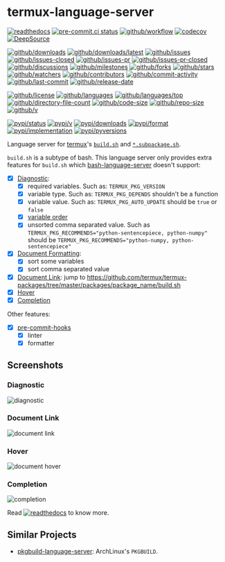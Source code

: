 # termux-language-server

[![readthedocs](https://shields.io/readthedocs/termux-language-server)](https://termux-language-server.readthedocs.io)
[![pre-commit.ci status](https://results.pre-commit.ci/badge/github/termux/termux-language-server/main.svg)](https://results.pre-commit.ci/latest/github/termux/termux-language-server/main)
[![github/workflow](https://github.com/termux/termux-language-server/actions/workflows/main.yml/badge.svg)](https://github.com/termux/termux-language-server/actions)
[![codecov](https://codecov.io/gh/termux/termux-language-server/branch/main/graph/badge.svg)](https://codecov.io/gh/termux/termux-language-server)
[![DeepSource](https://deepsource.io/gh/termux/termux-language-server.svg/?show_trend=true)](https://deepsource.io/gh/termux/termux-language-server)

[![github/downloads](https://shields.io/github/downloads/termux/termux-language-server/total)](https://github.com/termux/termux-language-server/releases)
[![github/downloads/latest](https://shields.io/github/downloads/termux/termux-language-server/latest/total)](https://github.com/termux/termux-language-server/releases/latest)
[![github/issues](https://shields.io/github/issues/termux/termux-language-server)](https://github.com/termux/termux-language-server/issues)
[![github/issues-closed](https://shields.io/github/issues-closed/termux/termux-language-server)](https://github.com/termux/termux-language-server/issues?q=is%3Aissue+is%3Aclosed)
[![github/issues-pr](https://shields.io/github/issues-pr/termux/termux-language-server)](https://github.com/termux/termux-language-server/pulls)
[![github/issues-pr-closed](https://shields.io/github/issues-pr-closed/termux/termux-language-server)](https://github.com/termux/termux-language-server/pulls?q=is%3Apr+is%3Aclosed)
[![github/discussions](https://shields.io/github/discussions/termux/termux-language-server)](https://github.com/termux/termux-language-server/discussions)
[![github/milestones](https://shields.io/github/milestones/all/termux/termux-language-server)](https://github.com/termux/termux-language-server/milestones)
[![github/forks](https://shields.io/github/forks/termux/termux-language-server)](https://github.com/termux/termux-language-server/network/members)
[![github/stars](https://shields.io/github/stars/termux/termux-language-server)](https://github.com/termux/termux-language-server/stargazers)
[![github/watchers](https://shields.io/github/watchers/termux/termux-language-server)](https://github.com/termux/termux-language-server/watchers)
[![github/contributors](https://shields.io/github/contributors/termux/termux-language-server)](https://github.com/termux/termux-language-server/graphs/contributors)
[![github/commit-activity](https://shields.io/github/commit-activity/w/termux/termux-language-server)](https://github.com/termux/termux-language-server/graphs/commit-activity)
[![github/last-commit](https://shields.io/github/last-commit/termux/termux-language-server)](https://github.com/termux/termux-language-server/commits)
[![github/release-date](https://shields.io/github/release-date/termux/termux-language-server)](https://github.com/termux/termux-language-server/releases/latest)

[![github/license](https://shields.io/github/license/termux/termux-language-server)](https://github.com/termux/termux-language-server/blob/main/LICENSE)
[![github/languages](https://shields.io/github/languages/count/termux/termux-language-server)](https://github.com/termux/termux-language-server)
[![github/languages/top](https://shields.io/github/languages/top/termux/termux-language-server)](https://github.com/termux/termux-language-server)
[![github/directory-file-count](https://shields.io/github/directory-file-count/termux/termux-language-server)](https://github.com/termux/termux-language-server)
[![github/code-size](https://shields.io/github/languages/code-size/termux/termux-language-server)](https://github.com/termux/termux-language-server)
[![github/repo-size](https://shields.io/github/repo-size/termux/termux-language-server)](https://github.com/termux/termux-language-server)
[![github/v](https://shields.io/github/v/release/termux/termux-language-server)](https://github.com/termux/termux-language-server)

[![pypi/status](https://shields.io/pypi/status/termux-language-server)](https://pypi.org/project/termux-language-server/#description)
[![pypi/v](https://shields.io/pypi/v/termux-language-server)](https://pypi.org/project/termux-language-server/#history)
[![pypi/downloads](https://shields.io/pypi/dd/termux-language-server)](https://pypi.org/project/termux-language-server/#files)
[![pypi/format](https://shields.io/pypi/format/termux-language-server)](https://pypi.org/project/termux-language-server/#files)
[![pypi/implementation](https://shields.io/pypi/implementation/termux-language-server)](https://pypi.org/project/termux-language-server/#files)
[![pypi/pyversions](https://shields.io/pypi/pyversions/termux-language-server)](https://pypi.org/project/termux-language-server/#files)

Language server for
[termux](https://termux.dev)'s
[`build.sh`](https://github.com/termux/termux-packages/wiki/Creating-new-package)
and
[`*.subpackage.sh`](https://github.com/termux/termux-packages/wiki/Creating-new-package#writing-a-subpackage-script).

`build.sh` is a subtype of bash.
This language server only provides extra features for `build.sh` which
[bash-language-server](https://github.com/bash-lsp/bash-language-server)
doesn't support:

- [x] [Diagnostic](https://microsoft.github.io/language-server-protocol/specifications/specification-current#diagnostic):
  - [x] required variables. Such as: `TERMUX_PKG_VERSION`
  - [x] variable type. Such as: `TERMUX_PKG_DEPENDS` shouldn't be a function
  - [x] variable value. Such as: `TERMUX_PKG_AUTO_UPDATE` should be `true` or
    `false`
  - [x] [variable order](https://github.com/termux/termux-packages/wiki/Creating-new-package#table-of-available-package-control-fields)
  - [x] unsorted comma separated value. Such as
    `TERMUX_PKG_RECOMMENDS="python-sentencepiece, python-numpy"` should be
    `TERMUX_PKG_RECOMMENDS="python-numpy, python-sentencepiece"`
- [x] [Document Formatting](https://microsoft.github.io/language-server-protocol/specifications/specification-current#textDocument_formatting):
  - [x] sort some variables
  - [x] sort comma separated value
- [x] [Document Link](https://microsoft.github.io/language-server-protocol/specifications/specification-current#textDocument_documentLink):
  jump to
  <https://github.com/termux/termux-packages/tree/master/packages/package_name/build.sh>
- [x] [Hover](https://microsoft.github.io/language-server-protocol/specifications/specification-current#textDocument_hover)
- [x] [Completion](https://microsoft.github.io/language-server-protocol/specifications/specification-current#textDocument_completion)

Other features:

- [x] [pre-commit-hooks](https://pre-commit.com/)
  - [x] linter
  - [x] formatter

## Screenshots

### Diagnostic

![diagnostic](https://github.com/termux/termux-language-server/assets/32936898/598c371f-151d-442f-b782-e504a3d08872)

### Document Link

![document link](https://github.com/termux/termux-language-server/assets/32936898/9149386d-0e19-4f88-9931-dba8a3d960bc)

### Hover

![document hover](https://github.com/termux/termux-language-server/assets/32936898/5dfbe6d1-6bff-4ffd-bc8e-ad2c2895af52)

### Completion

![completion](https://github.com/termux/termux-language-server/assets/32936898/11f2bafc-cb3b-4559-9c3e-6df474e819bd)

Read
[![readthedocs](https://shields.io/readthedocs/termux-language-server)](https://termux-language-server.readthedocs.io)
to know more.

## Similar Projects

- [pkgbuild-language-server](https://github.com/Freed-Wu/pkgbuild-language-server):
  ArchLinux's `PKGBUILD`.
